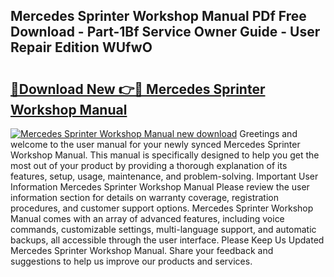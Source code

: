 ## Mercedes Sprinter Workshop Manual PDf Free Download - Part-1Bf Service Owner Guide - User Repair Edition WUfwO

# <h2><a href="http://cf2285.oget.top/?id=Mercedes+Sprinter+Workshop+Manual">🔗Download New 👉🔴 Mercedes Sprinter Workshop Manual</a></h2>

[![Mercedes Sprinter Workshop Manual new download](https://i.imgur.com/5g1atiW.png)](http://cf2285.oget.top/?id=Mercedes+Sprinter+Workshop+Manual)
Greetings and welcome to the user manual for your newly synced Mercedes Sprinter Workshop Manual. This manual is specifically designed to help you get the most out of your product by providing a thorough explanation of its features, setup, usage, maintenance, and problem-solving. Important User Information Mercedes Sprinter Workshop Manual Please review the user information section for details on warranty coverage, registration procedures, and customer support options. Mercedes Sprinter Workshop Manual comes with an array of advanced features, including voice commands, customizable settings, multi-language support, and automatic backups, all accessible through the user interface. Please Keep Us Updated Mercedes Sprinter Workshop Manual. Share your feedback and suggestions to help us improve our products and services.
